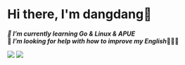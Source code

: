 # Hi there, I'm dangdang👋

***🌱 I’m currently learning Go & Linux & APUE***  
**🤔 *I’m looking for help with how to improve my English*🤣🤣🤣**



![](https://github-readme-stats.vercel.app/api?username=mejomejo&hide=stars,prs,issues&include_all_commits=true&show_icons=true&theme=tokyonight&count_private=true)
![](https://github-readme-stats.vercel.app/api/top-langs/?username=mejomejo&langs_count=6&theme=tokyonight&hide_progress=false)



<!--
**mejomejo/mejomejo** is a ✨ _special_ ✨ repository because its `README.md` (this file) appears on your GitHub profile.

Here are some ideas to get you started:

- 🔭 I’m currently working on ...
- 🌱 I’m currently learning ...
- 👯 I’m looking to collaborate on ...
- 🤔 I’m looking for help with ...
- 💬 Ask me about ...
- 📫 How to reach me: ...
- 😄 Pronouns: ...
- ⚡ Fun fact: ...
-->
